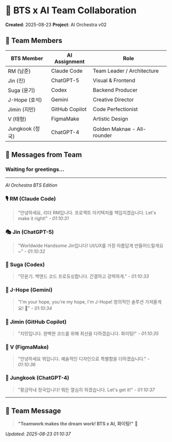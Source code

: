 # 🎤 BTS x AI Team Collaboration

**Created**: 2025-08-23
**Project**: AI Orchestra v02

## 👥 Team Members

| BTS Member | AI Assignment | Role |
|------------|---------------|------|
| RM (남준) | Claude Code | Team Leader / Architecture |
| Jin (진) | ChatGPT-5 | Visual & Frontend |
| Suga (윤기) | Codex | Backend Producer |
| J-Hope (호석) | Gemini | Creative Director |
| Jimin (지민) | GitHub Copilot | Code Perfectionist |
| V (태형) | FigmaMake | Artistic Design |
| Jungkook (정국) | ChatGPT-4 | Golden Maknae - All-rounder |

## 💬 Messages from Team

### Waiting for greetings...

---
*AI Orchestra BTS Edition*
### 🎙️ RM (Claude Code)
> "안녕하세요, 리더 RM입니다. 프로젝트 아키텍처를 책임지겠습니다. Let's make it right!"
> *- 01:10:31*

### 🎭 Jin (ChatGPT-5)
> "Worldwide Handsome Jin입니다! UI/UX를 가장 아름답게 만들어드릴게요~"
> *- 01:10:32*

### 🎹 Suga (Codex)
> "민윤기. 백엔드 코드 프로듀싱합니다. 간결하고 강력하게."
> *- 01:10:33*

### 🌟 J-Hope (Gemini)
> "I'm your hope, you're my hope, I'm J-Hope! 창의적인 솔루션 가져올게요! 🌈"
> *- 01:10:34*

### 💎 Jimin (GitHub Copilot)
> "지민입니다. 완벽한 코드를 위해 최선을 다하겠습니다. 화이팅!"
> *- 01:10:35*

### 🎨 V (FigmaMake)
> "안녕하세요 뷔입니다. 예술적인 디자인으로 특별함을 더하겠습니다."
> *- 01:10:36*

### 🐰 Jungkook (ChatGPT-4)
> "황금막내 정국입니다! 뭐든 열심히 하겠습니다. Let's get it!"
> *- 01:10:37*

---
## 🎵 Team Message
> **"Teamwork makes the dream work! BTS x AI, 화이팅!"** 💜

*Updated: 2025-08-23 01:10:37*
